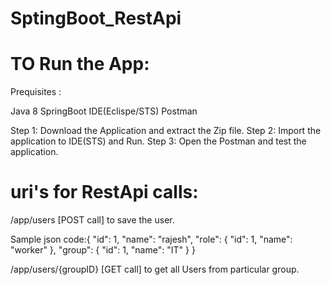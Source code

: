 # SptingBoot_RestApi

TO Run the App:
==============
Prequisites :

Java 8
SpringBoot
IDE(Eclispe/STS)
Postman

Step 1: Download the Application and extract the Zip file.
Step 2: Import the application to IDE(STS) and Run.
Step 3: Open the Postman and test the application.

uri's for RestApi calls:
========================
/app/users [POST call] to save the user.

Sample json code:{
    "id": 1,
    "name": "rajesh",
    "role": {
        "id": 1,
        "name": "worker"
    },
    "group": {
        "id": 1,
        "name": "IT"
    }
}

/app/users/{groupID} [GET call] to get all Users from particular group.


